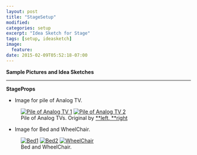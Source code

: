 ```yaml
---
layout: post
title: "StageSetup"
modified:
categories: setup
excerpt: "Idea Sketch for Stage"
tags: [setup, ideasketch]
image:
  feature:
date: 2015-02-09T05:52:18-07:00
---
```


**Sample Pictures and Idea Sketches**

* * *

  **StageProps**

 * Image for pile of Analog TV.

<figure class="half">
	<a href="https://farm8.staticflickr.com/7395/16482854292_afe1a83291_c.jpg"><img src="https://farm8.staticflickr.com/7395/16482854292_afe1a83291_c.jpg" alt="Pile of Analog TV 1"></a>
	<a href="https://farm9.staticflickr.com/8605/16297050900_5066f7fcc4_c.jpg"><img src="https://farm9.staticflickr.com/8605/16297050900_5066f7fcc4_c.jpg" alt="Pile of Analog TV 2"></a>
	<figcaption>Pile of Analog TVs. Original by <a href="https://www.youtube.com/watch?v=2zV2T8Z15hs">**left</a><a href="https://www.youtube.com/watch?v=OPzgl2C7cZY">, **right</a></figcaption>
</figure>
  

 * Image for Bed and WheelChair.

<figure class="third">
	<a href="https://farm8.staticflickr.com/7336/16297438550_3a8445571f_c.jpg"><img src="https://farm8.staticflickr.com/7336/16297438550_3a8445571f_c.jpg" alt="Bed1"></a>
	<a href="https://farm8.staticflickr.com/7363/16484875105_47eca611be_c.jpg"><img src="https://farm8.staticflickr.com/7363/16484875105_47eca611be_c.jpg" alt="Bed2"></a>
	<a href="https://farm8.staticflickr.com/7304/16484877855_5e6f116017_c.jpg"><img src="https://farm8.staticflickr.com/7304/16484877855_5e6f116017_c.jpg" alt="WheelChair"></a>
	<figcaption>Bed and WheelChair.</figcaption>
</figure>



